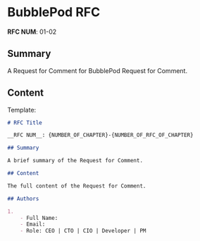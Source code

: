 # BubblePod RFC

__RFC NUM__: 01-02

## Summary

A Request for Comment for BubblePod Request for Comment.

## Content

Template:

```markdown
# RFC Title

__RFC NUM__: {NUMBER_OF_CHAPTER}-{NUMBER_OF_RFC_OF_CHAPTER}

## Summary

A brief summary of the Request for Comment.

## Content

The full content of the Request for Comment.

## Authors

1. 
    - Full Name: 
    - Email: 
    - Role: CEO | CTO | CIO | Developer | PM

```
